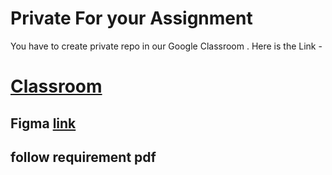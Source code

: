 # Private For your Assignment

You have to create private repo in our Google Classroom . Here is the Link -

# [Classroom](https://classroom.github.com/a/_zIUwTOu)

## Figma [link](https://www.figma.com/design/qr7hizhQyfmitEimBC6blK/Assignment-8?node-id=0-1&node-type=canvas&t=7Sr6v8i3wIN015u6-0)

## follow requirement pdf  
